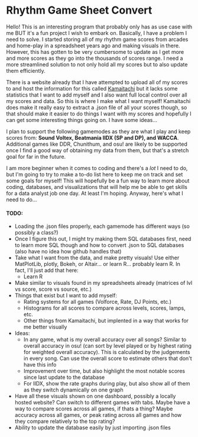 # **Rhythm Game Sheet Convert**

Hello! This is an interesting program that probably only has as use case with me BUT it's a fun project I wish to embark on. Basically, I have a problem I need to solve. I started storing all of my rhythm game scores from arcades and home-play in a spreadsheet years ago and making visuals in there. However, this has gotten to be very cumbersome to update as I get more and more scores as they go into the thousands of scores range. I need a more streamlined solution to not only hold all my scores but to also update them efficiently.

There is a website already that I have attempted to upload all of my scores to and  host the information for this called [Kamaitachi](https://kamaitachi.xyz/) but it lacks some statistics that I want to add myself and I also want full local control over all my scores and data. So this is where I make what I want myself! Kamaitachi does make it really easy to extract a .json file of all your scores though, so that should make it easier to do things I want with my scores and hopefully I can get some interesting things going on. I have some ideas...

I plan to support the following gamemodes as they are what I play and keep scores from: **Sound Voltex, Beatmania IIDX (SP and DP), and WACCA**. Additional games like DDR, Chunithum, and osu! are likely to be supported once I find a good way of obtaining my data from them, but that's a stretch goal for far in the future.

I am more beginner when it comes to coding and there's a <i>lot</i> I need to do, but I'm going to try to make a to-do list here to keep me on track and set some goals for myself! This will hopefully be a fun way to learn more about coding, databases, and visualizations that will help me be able to get skills for a data analyst job one day. At least I'm hoping. Anyway, here's what I need to do...

#### **TODO:**
- Loading the .json files properly, each gamemode has different ways (so possibly a class?)
- Once I figure this out, I might try making them SQL databases first, need to learn more SQL though and how to convert .json to SQL databases (also have no idea how github handles that)
- Take what I want from the data, and make pretty visuals! Use either MatPlotLib, plotly, Bokeh, or Altair... or learn R... probably learn R. In fact, I'll just add that here:
	* Learn R
- Make similar to visuals found in my spreadsheets already (matrices of lvl vs score, score vs source, etc.)
- Things that exist but I want to add myself:
	* Rating systems for all games (Volforce, Rate, DJ Points, etc.)
	* Histograms for all scores to compare across levels, scores, lamps, etc.
	* Other things from Kamaitachi, but implented in a way that works for me better visually
- Ideas:
	* In any game, what is my overall accuracy over all songs? Similar to overall accuracy in osu! (can sort by level played or by highest rating for weighted overall accuracy). This is calculated by the judgements in every song. Can use the overall score to estimate others that don't have this info
	* Improvement over time, but also highlight the most notable scores since last update to the database
	* For IIDX, show the rate graphs during play, but also show all of them as they switch dynamically on one graph
- Have all these visuals shown on one dashboard, possibly a locally hosted website? Can switch to different games with tabs. Maybe have a way to compare scores across all games, if thats a thing? Maybe accuracy across all games, or peak rating across all games and how they compare relatively to the top rating?
- Ability to update the database easily by just importing .json files
